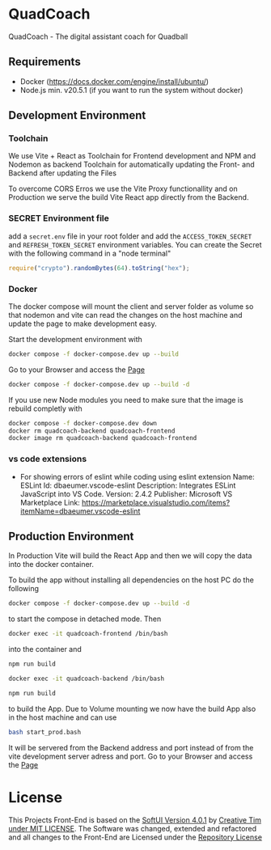 # QuadCoach

QuadCoach - The digital assistant coach for Quadball

## Requirements

- Docker (https://docs.docker.com/engine/install/ubuntu/)
- Node.js min. v20.5.1 (if you want to run the system without docker)

## Development Environment

### Toolchain

We use Vite + React as Toolchain for Frontend development and NPM and Nodemon as backend Toolchain for automatically updating the Front- and Backend after updating the Files

To overcome CORS Erros we use the Vite Proxy functionallity and on Production we serve the build Vite React app directly from the Backend.

### SECRET Environment file

add a `secret.env` file in your root folder and add the `ACCESS_TOKEN_SECRET` and `REFRESH_TOKEN_SECRET` environment variables.
You can create the Secret with the following command in a "node terminal"

```node.js
require("crypto").randomBytes(64).toString("hex");
```

### Docker

The docker compose will mount the client and server folder as volume so that nodemon and vite can read the changes on the host machine and update the page to make development easy.

Start the development environment with

```bash
docker compose -f docker-compose.dev up --build
```

Go to your Browser and access the [Page](http://localhost:5173)

```bash
docker compose -f docker-compose.dev up --build -d
```

If you use new Node modules you need to make sure that the image is rebuild completly with

```bash
docker compose -f docker-compose.dev down
docker rm quadcoach-backend quadcoach-frontend
docker image rm quadcoach-backend quadcoach-frontend
```

### vs code extensions

- For showing errors of eslint while coding using eslint extension
  Name: ESLint
  Id: dbaeumer.vscode-eslint
  Description: Integrates ESLint JavaScript into VS Code.
  Version: 2.4.2
  Publisher: Microsoft
  VS Marketplace Link: https://marketplace.visualstudio.com/items?itemName=dbaeumer.vscode-eslint

## Production Environment

In Production Vite will build the React App and then we will copy the data into the docker container.

To build the app without installing all dependencies on the host PC do the following

```bash
docker compose -f docker-compose.dev up --build -d
```

to start the compose in detached mode.
Then

```bash
docker exec -it quadcoach-frontend /bin/bash
```

into the container and

```bash
npm run build
```

```bash
docker exec -it quadcoach-backend /bin/bash
```

```bash
npm run build
```

to build the App. Due to Volume mounting we now have the build App also in the host machine and can use

```bash
bash start_prod.bash
```

It will be servered from the Backend address and port instead of from the vite development server adress and port.
Go to your Browser and access the [Page](http://localhost:3001)

# License

This Projects Front-End is based on the [SoftUI Version 4.0.1](https://github.com/creativetimofficial/soft-ui-dashboard-react/tree/4.0.1) by [Creative Tim under MIT LICENSE](./client/LICENSE-Creative-Tim.md). The Software was changed, extended and refactored and all changes to the Front-End are Licensed under the [Repository License](./LICENSE)
